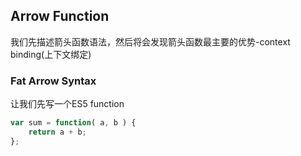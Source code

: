 ## Arrow Function
我们先描述箭头函数语法，然后将会发现箭头函数最主要的优势-context binding(上下文绑定)

### Fat Arrow Syntax
让我们先写一个ES5 function
```javascript
var sum = function( a, b ) {
    return a + b;
};
```
